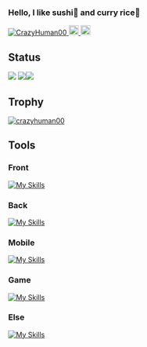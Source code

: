 ### Hello, I like sushi🍣 and curry rice🍛
 <p>
   <a href="https://github.com/CrazyHuman00/CrazyHuman00/">
     <img src="https://komarev.com/ghpvc/?username=CrazyHuman00" alt="CrazyHuman00" />
   </a>
   <a href="http://twitter.com/asakurashi01">
     <img height="20" src="https://img.shields.io/twitter/follow/asakurashi01?label=Twitter&logo=twitter&style=flat" />
   </a>
   <a href="https://github.com/CrazyHuman00">
     <img height="20" src="https://img.shields.io/github/followers/CrazyHuman00?label=follow&logo=github&style=flat" />
   </a>
 </p>
 
## Status
![](http://github-profile-summary-cards.vercel.app/api/cards/profile-details?username=CrazyHuman00&theme=default)
![](http://github-profile-summary-cards.vercel.app/api/cards/most-commit-language?username=CrazyHuman00&theme=default)![](http://github-profile-summary-cards.vercel.app/api/cards/repos-per-language?username=CrazyHuman00&theme=default)

## Trophy
<p align="left"> <a href="https://github.com/ryo-ma/github-profile-trophy"><img src="https://github-profile-trophy.vercel.app/?username=crazyhuman00" alt="crazyhuman00" /></a> </p>

## Tools
### Front
[![My Skills](https://skillicons.dev/icons?i=html,css,js&theme=light)](https://skillicons.dev)

### Back
[![My Skills](https://skillicons.dev/icons?i=py,java,flask,fastapi&theme=light)](https://skillicons.dev)

### Mobile
[![My Skills](https://skillicons.dev/icons?i=flutter,dart&theme=light)](https://skillicons.dev)

### Game
[![My Skills](https://skillicons.dev/icons?i=unity,cs,c,&theme=light)](https://skillicons.dev)

### Else
[![My Skills](https://skillicons.dev/icons?i=arduino,blender,figma,opencv,raspberrypi,matlab&theme=light)](https://skillicons.dev)

